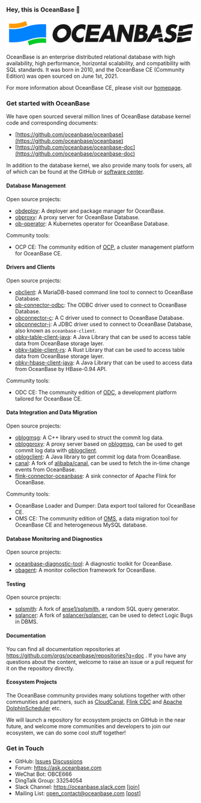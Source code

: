 ### Hey, this is OceanBase 👋 

![OceanBase Logo](../images/logo-horizontal.png)

OceanBase is an enterprise distributed relational database with high availability, high performance, horizontal scalability, and compatibility with SQL standards. It was born in 2010, and the OceanBase CE (Community Edition) was open sourced on June 1st, 2021.

For more information about OceanBase CE, please visit our [homepage](https://open.oceanbase.com/).

### Get started with OceanBase

We have open sourced several million lines of OceanBase database kernel code and corresponding documents:

- [https://github.com/oceanbase/oceanbase](https://github.com/oceanbase/oceanbase)
- [https://github.com/oceanbase/oceanbase-doc](https://github.com/oceanbase/oceanbase-doc)

In addition to the database kernel, we also provide many tools for users, all of which can be found at the GitHub or [software center](https://en.oceanbase.com/softwarecenter).

#### Database Management

Open source projects:

- [obdeploy](https://github.com/oceanbase/obdeploy): A deployer and package manager for OceanBase.
- [obproxy](https://github.com/oceanbase/obproxy): A proxy server for OceanBase Database.
- [ob-operator](https://github.com/oceanbase/ob-operator): A Kubernetes operator for OceanBase Database.

Community tools:

- OCP CE: The community edition of [OCP](https://www.oceanbase.com/en/product/ocp), a cluster management platform for OceanBase CE.

#### Drivers and Clients

Open source projects:

- [obclient](https://github.com/oceanbase/obclient): A MariaDB-based command line tool to connect to OceanBase Database.
- [ob-connector-odbc](https://github.com/oceanbase/ob-connector-odbc): The ODBC driver used to connect to OceanBase Database.
- [obconnector-c](https://github.com/oceanbase/obconnector-c): A C driver used to connect to OceanBase Database.
- [obconnector-j](https://github.com/oceanbase/obconnector-j): A JDBC driver used to connect to OceanBase Database, also known as `oceanbase-client`.
- [obkv-table-client-java](https://github.com/oceanbase/obkv-table-client-java): A Java Library that can be used to access table data from OceanBase storage layer.
- [obkv-table-client-rs](https://github.com/oceanbase/obkv-table-client-rs): A Rust Library that can be used to access table data from OceanBase storage layer.
- [obkv-hbase-client-java](https://github.com/oceanbase/obkv-hbase-client-java): A Java Library that can be used to access data from OceanBase by HBase-0.94 API.

Community tools:

- ODC CE: The community edition of [ODC](https://www.oceanbase.com/en/product/odc), a development platform tailored for OceanBase CE.

#### Data Integration and Data Migration

Open source projects:

- [oblogmsg](https://github.com/oceanbase/oblogmsg): A C++ library used to struct the commit log data.
- [oblogproxy](https://github.com/oceanbase/oblogproxy): A proxy server based on [oblogmsg](https://github.com/oceanbase/oblogmsg), can be used to get commit log data with [oblogclient](https://github.com/oceanbase/oblogclient).
- [oblogclient](https://github.com/oceanbase/oblogclient): A Java library to get commit log data from OceanBase.
- [canal](https://github.com/oceanbase/canal): A fork of [alibaba/canal](https://github.com/alibaba/canal), can be used to fetch the in-time change events from OceanBase.
- [flink-connector-oceanbase](https://github.com/oceanbase/flink-connector-oceanbase): A sink connector of Apache Flink for OceanBase.

Community tools:

- OceanBase Loader and Dumper: Data export tool tailored for OceanBase CE.
- OMS CE: The community edition of [OMS](https://www.oceanbase.com/en/product/oms), a data migration tool for OceanBase CE and heterogeneous MySQL database.

#### Database Monitoring and Diagnostics

Open source projects:

- [oceanbase-diagnostic-tool](https://github.com/oceanbase/oceanbase-diagnostic-tool): A diagnostic toolkit for OceanBase.
- [obagent](https://github.com/oceanbase/obagent): A monitor collection framework for OceanBase.

#### Testing

Open source projects:

- [sqlsmith](https://github.com/oceanbase/sqlsmith): A fork of [anse1/sqlsmith](https://github.com/anse1/sqlsmith), a random SQL query generator.
- [sqlancer](https://github.com/oceanbase/sqlancer): A fork of [sqlancer/sqlancer](https://github.com/sqlancer/sqlancer), can be used to detect Logic Bugs in DBMS.

#### Documentation

You can find all documentation repositories at https://github.com/orgs/oceanbase/repositories?q=doc . If you have any questions about the content, welcome to raise an issue or a pull request for it on the repository directly.

#### Ecosystem Projects

The OceanBase community provides many solutions together with other communities and partners, such as [CloudCanal](https://www.clougence.com/cloudcanal), [Flink CDC](https://github.com/ververica/flink-cdc-connectors) and [Apache DolphinScheduler](https://github.com/apache/dolphinscheduler) etc.

We will launch a repository for ecosystem projects on GitHub in the near future, and welcome more communities and developers to join our ecosystem, we can do some cool stuff together!

### Get in Touch

- GitHub: [Issues](https://github.com/oceanbase/oceanbase/issues) [Discussions](https://github.com/oceanbase/oceanbase/discussions)
- Forum: https://ask.oceanbase.com
- WeChat Bot: OBCE666
- DingTalk Group: 33254054
- Slack Channel: https://oceanbase.slack.com [[join]](https://join.slack.com/t/oceanbase/shared_invite/zt-1e25oz3ol-lJ6YNqPHaKwY_mhhioyEuw)
- Mailing List: open_contact@oceanbase.com [[post]](mailto:open_contact@oceanbase.com)
